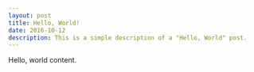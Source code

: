 ```yaml
---
layout: post
title: Hello, World!
date: 2016-10-12
description: This is a simple description of a "Hello, World" post.
---
```


Hello, world content.
